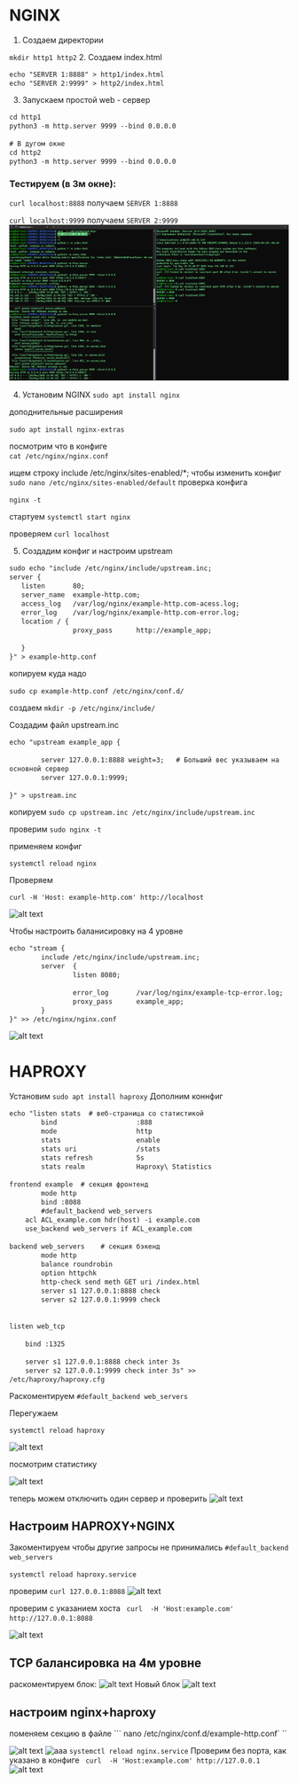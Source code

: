 # NGINX



1. Создаем директории 

`` mkdir http1 http2 ``
2. Создаем index.html

```
echo "SERVER 1:8888" > http1/index.html
echo "SERVER 2:9999" > http2/index.html
```
3. Запускаем простой web - сервер 
```
cd http1
python3 -m http.server 9999 --bind 0.0.0.0

# В дугом окне
cd http2
python3 -m http.server 9999 --bind 0.0.0.0
```

 ### Тестируем (в 3м окне):

``curl localhost:8888``
получаем ``SERVER 1:8888``

``curl localhost:9999``
получаем ``SERVER 2:9999``
![alt text](img/web_python.png)

4. Установим NGINX
``` sudo apt install nginx ```

доподнительные расширения

``sudo apt install nginx-extras``

посмотрим что в конфиге  
`` cat /etc/nginx/nginx.conf ``

ищем строку include /etc/nginx/sites-enabled/*;
чтобы изменить конфиг
``sudo nano /etc/nginx/sites-enabled/default``
проверка конфига

``nginx -t`` 

стартуем 
```systemctl start nginx```

проверяем
``curl localhost``


5. Создадим конфиг и настроим upstream

```
sudo echo "include /etc/nginx/include/upstream.inc;
server {
   listen       80;
   server_name  example-http.com;
   access_log   /var/log/nginx/example-http.com-acess.log;
   error_log    /var/log/nginx/example-http.com-error.log;
   location / {
                proxy_pass      http://example_app;

   }
}" > example-http.conf
```
копируем куда надо 

``sudo cp example-http.conf /etc/nginx/conf.d/``


создаем 
``mkdir -p /etc/nginx/include/``

Создадим файл upstream.inc

```
echo "upstream example_app {

        server 127.0.0.1:8888 weight=3;   # Больший вес указываем на основной сервер
        server 127.0.0.1:9999;

}" > upstream.inc
```

копируем
``sudo cp upstream.inc /etc/nginx/include/upstream.inc``

проверим 
``sudo nginx -t``

применяем конфиг
```
systemctl reload nginx
```
Проверяем
```
curl -H 'Host: example-http.com' http://localhost
```

![alt text](img/Round_robin.png)

Чтобы настроить баланисировку на 4 уровне 

```
echo "stream {
        include /etc/nginx/include/upstream.inc;
        server  {
                listen 8080;

                error_log       /var/log/nginx/example-tcp-error.log;
                proxy_pass      example_app;
        }
}" >> /etc/nginx/nginx.conf
```
![alt text](img/nginx_with_stram.png)

# HAPROXY
Установим
```sudo apt install haproxy```
Дополним коннфиг

```
echo "listen stats  # веб-страница со статистикой
        bind                    :888
        mode                    http
        stats                   enable
        stats uri               /stats
        stats refresh           5s
        stats realm             Haproxy\ Statistics

frontend example  # секция фронтенд
        mode http
        bind :8088
        #default_backend web_servers
	acl ACL_example.com hdr(host) -i example.com
	use_backend web_servers if ACL_example.com

backend web_servers    # секция бэкенд
        mode http
        balance roundrobin
        option httpchk
        http-check send meth GET uri /index.html
        server s1 127.0.0.1:8888 check
        server s2 127.0.0.1:9999 check


listen web_tcp

	bind :1325

	server s1 127.0.0.1:8888 check inter 3s
	server s2 127.0.0.1:9999 check inter 3s" >>  /etc/haproxy/haproxy.cfg

```
 
 Раскоментируем
 ``#default_backend web_servers``


Перегужаем

```
systemctl reload haproxy
```
![alt text](img/haproxy.png)

посмотрим статистику 

![alt text](img/haproxy_satat.png)


теперь можем отключить один сервер и проверить 
![alt text](img/haproxi_server_off.png)

## Настроим HAPROXY+NGINX

Закоментируем чтобы другие запросы не принимались
 ``#default_backend web_servers``

```systemctl reload haproxy.service```

проверим 
``curl 127.0.0.1:8088``
![alt text](img/haproxy_test.png)

проверим с указанием хоста
`` curl  -H 'Host:example.com' http://127.0.0.1:8088``

![alt text](img/test2.png)

## TCP балансировка на 4м уровне
раскоментируем блок:
![alt text](img/TCP_HAPROXY.png)
Новый блок
![alt text](img/web_stat.png)

## настроим nginx+haproxy
поменяем секцию в файле 
``` nano /etc/nginx/conf.d/example-http.conf` ``

![alt text](img/haproxy_ngnix.png)
![aaa](img/exzmple-http.cfg.png)
```systemctl reload nginx.service```
Проверим без порта, как указано в конфиге
`` curl  -H 'Host:example.com' http://127.0.0.1``
![alt text](img/test3.png)

